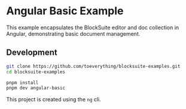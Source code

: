 # Angular Basic Example

This example encapsulates the BlockSuite editor and doc collection in Angular, demonstrating basic document management.

## Development

```sh
git clone https://github.com/toeverything/blocksuite-examples.git
cd blocksuite-examples

pnpm install
pnpm dev angular-basic
```

This project is created using the `ng` cli.

